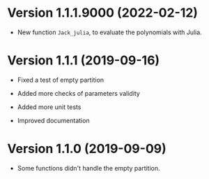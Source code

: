 # Version 1.1.1.9000 (2022-02-12)

- New function `Jack_julia`, to evaluate the polynomials with Julia.


# Version 1.1.1 (2019-09-16)

- Fixed a test of empty partition

- Added more checks of parameters validity

- Added more unit tests

- Improved documentation


# Version 1.1.0 (2019-09-09)

- Some functions didn't handle the empty partition.


